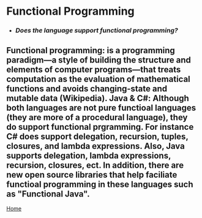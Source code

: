 # Functional Programming

* ### *Does the language support functional programming?*
**Functional programming:** is a programming paradigm—a style of building the structure and elements of computer programs—that treats computation as the evaluation of mathematical functions and avoids changing-state and mutable data (Wikipedia). 
**Java & C#:** Although both languages are not pure functioal languages (they are more of a procedural language), they do support functional prgramming. For instance C# does support delegation, recursion, tuples, closures, and lambda expressions. Also, Java supports delegation, lambda expressions, recursion, closures, ect. In addition, there are new open source libraries that help faciliate functioal programming in these languages such as "Functional Java".
---
[Home](../README.md)
